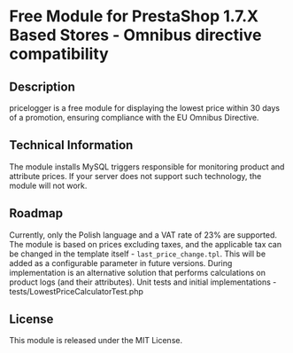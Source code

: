 # Free Module for PrestaShop 1.7.X Based Stores - Omnibus directive compatibility

## Description
pricelogger is a free module for displaying the lowest price within 30 days of a promotion, ensuring compliance with the EU Omnibus Directive.

## Technical Information
The module installs MySQL triggers responsible for monitoring product and attribute prices. If your server does not support such technology, the module will not work.

## Roadmap
Currently, only the Polish language and a VAT rate of 23% are supported. The module is based on prices excluding taxes, and the applicable tax can be changed in the template itself - `last_price_change.tpl`. This will be added as a configurable parameter in future versions. During implementation is an alternative solution that performs calculations on product logs (and their attributes). Unit tests and initial implementations - tests/LowestPriceCalculatorTest.php

## License
This module is released under the MIT License.

